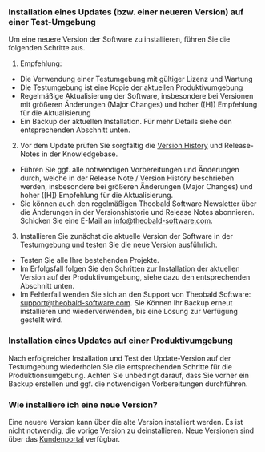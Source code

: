 
### Installation eines Updates (bzw. einer neueren Version) auf einer Test-Umgebung

Um eine neuere Version der Software zu installieren, führen Sie die folgenden Schritte aus. 

1. Empfehlung: 
 - Die Verwendung einer Testumgebung mit gültiger Lizenz und Wartung
 - Die Testumgebung ist eine Kopie der aktuellen Produktivumgebung
 - Regelmäßige Aktualisierung der Software, insbesondere bei Versionen mit größeren Änderungen (Major Changes) und hoher ([H]) Empfehlung für die Aktualisierung
 - Ein Backup der aktuellen Installation. Für mehr Details siehe den entsprechenden Abschnitt unten. 
 
2. Vor dem Update prüfen Sie sorgfältig die [Version History](https://kb.theobald-software.com/version-history) und Release-Notes in der Knowledgebase.
 - Führen Sie ggf. alle notwendigen Vorbereitungen und Änderungen durch, welche in der Release Note / Version History beschrieben werden, insbesondere bei größeren Änderungen (Major Changes) und hoher ([H]) Empfehlung für die Aktualisierung.
 - Sie können auch den regelmäßigen Theobald Software Newsletter über die Änderungen in der Versionshistorie und Release Notes abonnieren. Schicken Sie eine E-Mail an info@theobald-software.com. 

3. Installieren Sie zunächst die aktuelle Version der Software in der Testumgebung und testen Sie die neue Version ausführlich.
 - Testen Sie alle Ihre bestehenden Projekte.
 - Im Erfolgsfall folgen Sie den Schritten zur Installation der aktuellen Version auf der Produktivumgebung, siehe dazu den entsprechenden Abschnitt unten. 
 - Im Fehlerfall wenden Sie sich an den Support von Theobald Software: [support@theobald-software.com](mailto:support@theobald-software.com). Sie Können Ihr Backup erneut installieren und wiederverwenden, bis eine Lösung zur Verfügung gestellt wird.


### Installation eines Updates auf einer Produktivumgebung
Nach erfolgreicher Installation und Test der Update-Version auf der Testumgebung wiederholen Sie die entsprechenden Schritte für die Produktionsumgebung. 
Achten Sie unbedingt darauf, dass Sie vorher ein Backup erstellen und ggf. die notwendigen Vorbereitungen durchführen. 


### Wie installiere ich eine neue Version? 
Eine neuere Version kann über die alte Version installiert werden. Es ist nicht notwendig, die vorige Version zu deinstallieren. 
Neue Versionen sind über das [Kundenportal](https://my.theobald-software.com) verfügbar.